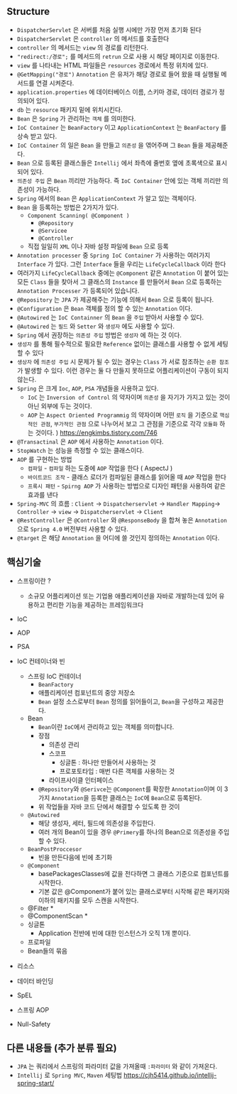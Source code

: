 ## Structure
  * `DispatcherServlet` 은 서버를 처음 실행 시에만 가장 먼저 초기화 된다
  * `DispatcherServlet` 은 `controller` 의 메서드를 호출한다
  * `controller` 의 메서드는 `view` 의 경로를 리턴한다.
  * `"redirect:/경로";` 를 메서드의 `retrun` 으로 사용 시 해당 페이지로 이동한다.
  * `view` 를 나타내는 HTML 파일들은 `resources` 경로에서 특정 위치에 있다.
  * `@GetMapping("경로")` `Annotation` 은 유저가 해당 경로로 들어 왔을 때 실행될 메서드를 연결 시켜준다.
  * `application.properties` 에 데이터베이스 이름, 스키마 경로, 데이터 경로가 정의되어 있다.
  * `db` 는 `resource` 패키지 밑에 위치시킨다.
  * `Bean` 은 `Spring` 가 관리하는 `객체` 를 의미한다.
  * `IoC Container` 는 `BeanFactory` 이고 `ApplicationContext` 는 `BeanFactory` 를 상속 받고 있다.
  * `IoC Container` 의 일은 `Bean` 을 만들고 `의존성` 을 엮어주며 그 `Bean` 들을 제공해준다.
  * `Bean` 으로 등록된 클래스들은 `Intellij` 에서 좌측에 줄번호 옆에 초록색으로 표시 되어 있다.
  * `의존성 주입` 은 `Bean` 끼리만 가능하다. 즉 `IoC Container` 안에 있는 객체 끼리만 의존성이 가능하다.
  * `Spring` 에서의 `Bean` 은 `ApplicationContext` 가 알고 있는 객체이다.
  * `Bean` 을 등록하는 방법은 2가지가 있다.
    * `Component Scanning( @Component )` 
      * `@Repository`
      * `@Servicee`
      * `@Controller`
    * 직접 일일히 `XML` 이나 자바 설정 파일에 `Bean` 으로 등록
  * `Annotation processer` 중 `Spring IoC Container` 가 사용하는 여러가지 `Interface` 가 있다.
    그런 `Interface` 들을 우리는 `LifeCycleCallback` 이라 한다
  * 여러가지 `LifeCycleCallback` 중에는 `@Component` 같은 `Annotation` 이 붙어 있는 모든 `Class` 들을 찾아서
    그 클래스의 `Instance` 를 만들어서 `Bean` 으로 등록하는 `Annotation Processer` 가 등록되어 있습니다.
  * `@Repository` 는 `JPA` 가 제공해주는 기능에 의해서 `Bean` 으로 등록이 됩니다.
  * `@Configuration` 은 `Bean` 객체를 정의 할 수 있는 `Annotation` 이다.
  * `@Autowired` 는 `IoC Containner` 의 `Bean` 을 `주입` 받아서 사용할 수 있다.
  * `@Autowired` 는 `필드` 와 `Setter` 와 `생성자` 에도 사용할 수 있다.
  * `Spring` 에서 권장하는 `의존성 주입` 방법은 `생성자` 에 하는 것 이다.
  * `생성자` 를 통해 필수적으로 필요한 `Reference` 없이는 클래스를 사용할 수 없게 세팅할 수 있다
  * `생상자` 에 `의존성 주입` 시 문제가 될 수 있는 경우는 `Class` 가 서로 참조하는 `순환 참조` 가 발생할 수 있다.
    이런 경우는 둘 다 만들지 못하므로 어플리케이션이 구동이 되지 않는다.
  * `Spring` 은 크게 `Ioc`, `AOP`, `PSA` 개념들을 사용하고 있다.
    * `IoC` 는 `Inversion of Control` 의 약자이며 `의존성` 을 자기가 가지고 있는 것이 아닌 외부에 두는 것이다.
    * `AOP` 는 `Aspect Oriented Programmig` 의 약자이며 
      어떤 `로직` 을 기준으로 `핵심적인 관점`, `부가적인 관점` 으로 나누어서 보고 그 관점을 기준으로 각각 `모듈화` 하는 것이다.
      ) https://engkimbs.tistory.com/746
  * `@Transactinal` 은 `AOP` 에서 사용하는 `Annotation` 이다.
  * `StopWatch` 는 성능을 측정할 수 있는 클래스이다.
  * `AOP` 를 구현하는 방법
    * `컴파일` - `컴파일` 하는 도중에 `AOP` 작업을 한다 ( AspectJ )
    * `바이트코드 조작` - 클래스 로더가 컴파일된 클래스를 읽어올 때 `AOP` 작업을 한다
    * `프록시 패턴` - `Spirng AOP` 가 사용하는 방법으로 디자인 패턴을 사용하여 같은 효과를 낸다
  * `Spring-MVC` 의 흐름 : `Client` -> `Dispatcherservlet` -> `Handler Mapping`->
                           `Controller` -> `view` -> `Dispatcherservlet` -> `Client`
  * `@RestController` 은 `@Controller` 와  `@ResponseBody` 을 합쳐 놓은 `Annotation` 으로 
    `Spring 4.0` 버전부터 사용할 수 있다.
  * `@target` 은 해당 `Annotation` 을 어디에 쓸 것인지 정의하는 `Annotation` 이다.

 ## 핵심기술 
   * 스프링이란 ?
     * 소규모 어플리케이션 또는 기업용 애플리케이션을 자바로 개발하는데 있어 유용하고 편리한 기능을 제공하는 프레임워크다
   * IoC
   * AOP
   * PSA

   * IoC 컨테이너와 빈 
     * 스프링 IoC 컨테이너
       * `BeanFactory`
       * 애플리케이션 컴포넌트의 중앙 저장소
       * `Bean` 설정 소스로부터 `Bean` 정의를 읽어들이고, `Bean`을 구성하고 제공한다.
     * Bean
       * `Bean`이란 `IoC`에서 관리하고 있는 객체를 의미합니다.
       * 장점
         * 의존성 관리
         * 스코프
           * 싱글톤 : 하나만 만들어서 사용하는 것 
           * 프로포토타입 : 매번 다른 객체를 사용하는 것
         * 라이프사이클 인터페이스
       * `@Repository`와 `@Serivce`는 `@Component`를 확장한 `Annotation`이며 
         이 3가지 `Annotation`을 등록한 클래스는 `IoC`에 `Bean`으로 등록된다.
       * 위 작업들을 자바 코드 단에서 해결할 수 있도록 한 것이 
     * `@Autowired`
       * 해당 생성자, 세터, 필드에 의존성을 주입한다. 
       * 여러 개의 Bean이 있을 경우 `@Primery`를 하나의 Bean으로 의존성을 주입할 수 있다.
     * `BeanPostProccesor`
       * 빈을 만든다음에 빈에 초기화
     * `@Component`
       * basePackagesClasses에 값을 전다하면 그 클래스 기준으로 컴포넌트를 시작한다.
       * 기본 값은 @Component가 붙어 있는 클래스로부터 시작해 같은 패키지와 이하의 패키지를 모두 스캔을 시작한다.
     * @Filter
       * 
     * @ComponentScan
       * 
     * 싱글톤
       * Application 전반에 빈에 대한 인스턴스가 오직 1개 뿐이다.
     * 프로파일
      * Bean들의 묶음

      
   * 리소스
   * 데이터 바인딩
   * SpEL
   * 스프링 AOP
   * Null-Safety

 ## 다른 내용들 (추가 분류 필요)
  *  `JPA` 는 쿼리에서 스프링의 파라미터 값을 가져올때 `:파라미터` 와 같이 가져온다.
  * `Intellij` 로 `Spring MVC`, `Maven` 세팅법 https://cjh5414.github.io/intellij-spring-start/

  